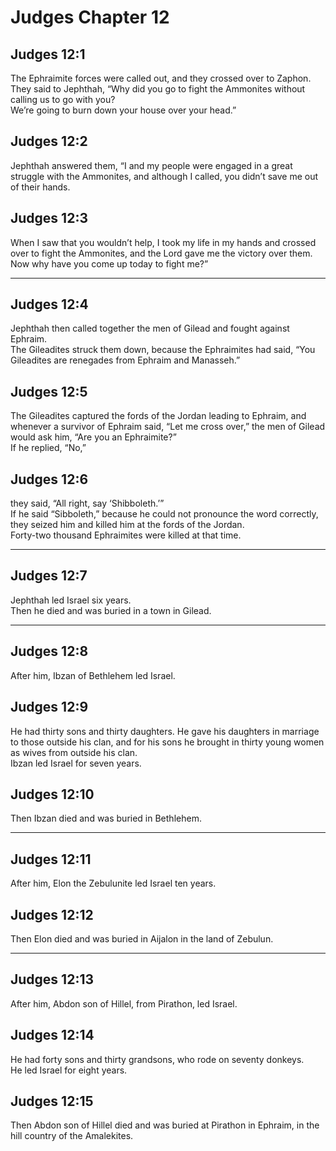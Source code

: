 # Judges Chapter 12

## Judges 12:1

The Ephraimite forces were called out, and they crossed over to Zaphon.  
They said to Jephthah, “Why did you go to fight the Ammonites without calling us to go with you?  
We’re going to burn down your house over your head.”

## Judges 12:2

Jephthah answered them, “I and my people were engaged in a great struggle with the Ammonites, and although I called, you didn’t save me out of their hands.

## Judges 12:3

When I saw that you wouldn’t help, I took my life in my hands and crossed over to fight the Ammonites, and the Lord gave me the victory over them.  
Now why have you come up today to fight me?”

---

## Judges 12:4

Jephthah then called together the men of Gilead and fought against Ephraim.  
The Gileadites struck them down, because the Ephraimites had said, “You Gileadites are renegades from Ephraim and Manasseh.”

## Judges 12:5

The Gileadites captured the fords of the Jordan leading to Ephraim, and whenever a survivor of Ephraim said, “Let me cross over,” the men of Gilead would ask him, “Are you an Ephraimite?”  
If he replied, “No,”

## Judges 12:6

they said, “All right, say ‘Shibboleth.’”  
If he said “Sibboleth,” because he could not pronounce the word correctly, they seized him and killed him at the fords of the Jordan.  
Forty-two thousand Ephraimites were killed at that time.

---

## Judges 12:7

Jephthah led Israel six years.  
Then he died and was buried in a town in Gilead.

---

## Judges 12:8

After him, Ibzan of Bethlehem led Israel.

## Judges 12:9

He had thirty sons and thirty daughters. He gave his daughters in marriage to those outside his clan, and for his sons he brought in thirty young women as wives from outside his clan.  
Ibzan led Israel for seven years.

## Judges 12:10

Then Ibzan died and was buried in Bethlehem.

---

## Judges 12:11

After him, Elon the Zebulunite led Israel ten years.

## Judges 12:12

Then Elon died and was buried in Aijalon in the land of Zebulun.

---

## Judges 12:13

After him, Abdon son of Hillel, from Pirathon, led Israel.

## Judges 12:14

He had forty sons and thirty grandsons, who rode on seventy donkeys.  
He led Israel for eight years.

## Judges 12:15

Then Abdon son of Hillel died and was buried at Pirathon in Ephraim, in the hill country of the Amalekites.
